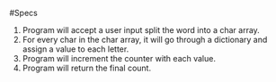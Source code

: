 #Specs
1. Program will accept a user input split the word into a char array.
2. For every char in the char array, it will go through a dictionary and assign a value to each letter.
3. Program will increment the counter with each value.
4. Program will return the final count.
